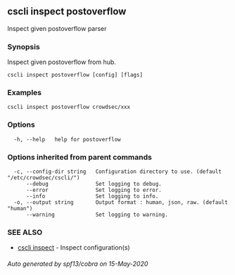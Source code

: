 ## cscli inspect postoverflow

Inspect given postoverflow parser

### Synopsis

Inspect given postoverflow from hub.

```
cscli inspect postoverflow [config] [flags]
```

### Examples

```
cscli inspect postoverflow crowdsec/xxx
```

### Options

```
  -h, --help   help for postoverflow
```

### Options inherited from parent commands

```
  -c, --config-dir string   Configuration directory to use. (default "/etc/crowdsec/cscli/")
      --debug               Set logging to debug.
      --error               Set logging to error.
      --info                Set logging to info.
  -o, --output string       Output format : human, json, raw. (default "human")
      --warning             Set logging to warning.
```

### SEE ALSO

* [cscli inspect](cscli_inspect.md)	 - Inspect configuration(s)

###### Auto generated by spf13/cobra on 15-May-2020

